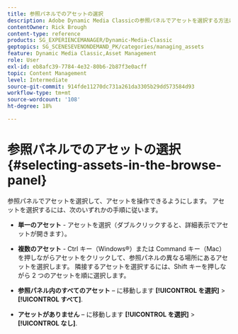 ```yaml
---
title: 参照パネルでのアセットの選択
description: Adobe Dynamic Media Classicの参照パネルでアセットを選択する方法について説明します。
contentOwner: Rick Brough
content-type: reference
products: SG_EXPERIENCEMANAGER/Dynamic-Media-Classic
geptopics: SG_SCENESEVENONDEMAND_PK/categories/managing_assets
feature: Dynamic Media Classic,Asset Management
role: User
exl-id: eb8afc39-7784-4e32-80b6-2b87f3e0acff
topic: Content Management
level: Intermediate
source-git-commit: 914fde11270dc731a261da3305b29dd573584d93
workflow-type: tm+mt
source-wordcount: '108'
ht-degree: 18%

---
```


# 参照パネルでのアセットの選択{#selecting-assets-in-the-browse-panel}

参照パネルでアセットを選択して、アセットを操作できるようにします。 アセットを選択するには、次のいずれかの手順に従います。

* **単一のアセット** - アセットを選択（ダブルクリックすると、詳細表示でアセットが開きます）。

* **複数のアセット** - Ctrl キー（Windows®）または Command キー（Mac）を押しながらアセットをクリックして、参照パネルの異なる場所にあるアセットを選択します。 隣接するアセットを選択するには、Shift キーを押しながら 2 つのアセットを順に選択します。

* **参照パネル内のすべてのアセット**  – に移動します **[!UICONTROL を選択]** > **[!UICONTROL すべて]**.

* **アセットがありません**  – に移動します **[!UICONTROL を選択]** > **[!UICONTROL なし]**.
